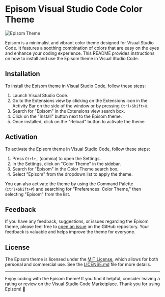 # Episom Visual Studio Code Color Theme

![Episom Theme](https://ik.imagekit.io/medyin/Screenshot%202024-03-30%20at%2010.28.59%E2%80%AFAM.png?updatedAt=1711774844773)

Episom is a minimalist and vibrant color theme designed for Visual Studio Code. It features a soothing combination of colors that are easy on the eyes and enhance your coding experience. This README provides instructions on how to install and use the Episom theme in Visual Studio Code.

## Installation

To install the Episom theme in Visual Studio Code, follow these steps:

1. Launch Visual Studio Code.
2. Go to the Extensions view by clicking on the Extensions icon in the Activity Bar on the side of the window or by pressing `Ctrl+Shift+X`.
3. Search for "Episom" in the Extensions view search box.
4. Click on the "Install" button next to the Episom theme.
5. Once installed, click on the "Reload" button to activate the theme.


## Activation

To activate the Episom theme in Visual Studio Code, follow these steps:

1. Press `Ctrl+,` (comma) to open the Settings.
2. In the Settings, click on "Color Theme" in the sidebar.
3. Search for "Episom" in the Color Theme search box.
4. Select "Episom" from the dropdown list to apply the theme.

You can also activate the theme by using the Command Palette (`Ctrl+Shift+P`) and searching for "Preferences: Color Theme," then selecting "Episom" from the list.

## Feedback

If you have any feedback, suggestions, or issues regarding the Episom theme, please feel free to [open an issue](https://github.com/yourusername/episom-theme/issues) on the GitHub repository. Your feedback is valuable and helps improve the theme for everyone.

## License

The Episom theme is licensed under the [MIT License](LICENSE.md), which allows for both personal and commercial use. See the [LICENSE.md](LICENSE.md) file for more details.

---

Enjoy coding with the Episom theme! If you find it helpful, consider leaving a rating or review on the Visual Studio Code Marketplace. Thank you for using Episom! 🚀